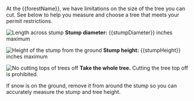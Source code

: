 At the {{forestName}}, we have limitations on the size of the tree you can cut. See below
to help you measure and choose a tree that meets your permit restrictions.

![Length across stump](/assets/img/tree-diameter-icon.svg "stump diameter")  **Stump diameter:** {{stumpDiameter}} inches maximum

![Height of the stump from the ground](/assets/img/tree-stump-height-icon.svg "stump height")  **Stump height:** {{stumpHeight}} inches maximum

![No cutting tops of trees off](/assets/img/tree-top-icon.svg "no tree-topping")  **Take the whole tree.** Cutting the tree top off is prohibited.

If snow is on the ground, remove it from around the stump so you can accurately measure the stump and tree height.
